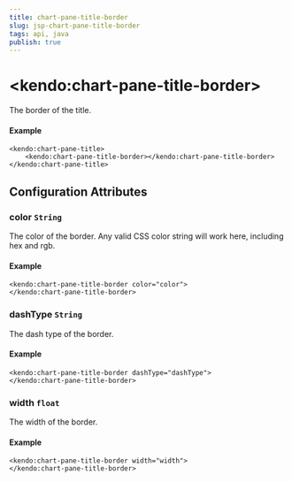 ```yaml
---
title: chart-pane-title-border
slug: jsp-chart-pane-title-border
tags: api, java
publish: true
---
```


# \<kendo:chart-pane-title-border\>

The border of the title.

#### Example
    <kendo:chart-pane-title>
        <kendo:chart-pane-title-border></kendo:chart-pane-title-border>
    </kendo:chart-pane-title>

## Configuration Attributes

### color `String`

The color of the border. Any valid CSS color string will work here, including
hex and rgb.

#### Example
    <kendo:chart-pane-title-border color="color">
    </kendo:chart-pane-title-border>

### dashType `String`

The dash type of the border.

#### Example
    <kendo:chart-pane-title-border dashType="dashType">
    </kendo:chart-pane-title-border>

### width `float`

The width of the border.

#### Example
    <kendo:chart-pane-title-border width="width">
    </kendo:chart-pane-title-border>

